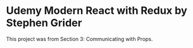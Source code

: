 # Udemy Modern React with Redux by Stephen Grider

This project was from Section 3: Communicating with Props.